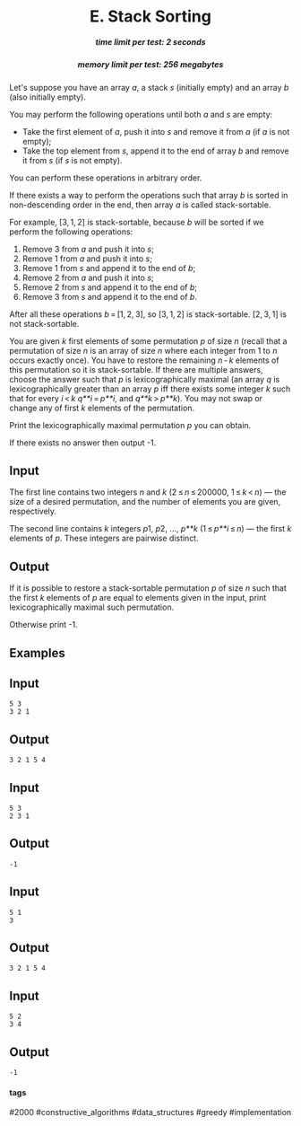 <h1 style='text-align: center;'> E. Stack Sorting</h1>

<h5 style='text-align: center;'>time limit per test: 2 seconds</h5>
<h5 style='text-align: center;'>memory limit per test: 256 megabytes</h5>

Let's suppose you have an array *a*, a stack *s* (initially empty) and an array *b* (also initially empty).

You may perform the following operations until both *a* and *s* are empty:

* Take the first element of *a*, push it into *s* and remove it from *a* (if *a* is not empty);
* Take the top element from *s*, append it to the end of array *b* and remove it from *s* (if *s* is not empty).

You can perform these operations in arbitrary order.

If there exists a way to perform the operations such that array *b* is sorted in non-descending order in the end, then array *a* is called stack-sortable.

For example, [3, 1, 2] is stack-sortable, because *b* will be sorted if we perform the following operations:

1. Remove 3 from *a* and push it into *s*;
2. Remove 1 from *a* and push it into *s*;
3. Remove 1 from *s* and append it to the end of *b*;
4. Remove 2 from *a* and push it into *s*;
5. Remove 2 from *s* and append it to the end of *b*;
6. Remove 3 from *s* and append it to the end of *b*.

After all these operations *b* = [1, 2, 3], so [3, 1, 2] is stack-sortable. [2, 3, 1] is not stack-sortable.

You are given *k* first elements of some permutation *p* of size *n* (recall that a permutation of size *n* is an array of size *n* where each integer from 1 to *n* occurs exactly once). You have to restore the remaining *n* - *k* elements of this permutation so it is stack-sortable. If there are multiple answers, choose the answer such that *p* is lexicographically maximal (an array *q* is lexicographically greater than an array *p* iff there exists some integer *k* such that for every *i* < *k* *q**i* = *p**i*, and *q**k* > *p**k*). You may not swap or change any of first *k* elements of the permutation.

Print the lexicographically maximal permutation *p* you can obtain.

If there exists no answer then output -1.

## Input

The first line contains two integers *n* and *k* (2 ≤ *n* ≤ 200000, 1 ≤ *k* < *n*) — the size of a desired permutation, and the number of elements you are given, respectively.

The second line contains *k* integers *p*1, *p*2, ..., *p**k* (1 ≤ *p**i* ≤ *n*) — the first *k* elements of *p*. These integers are pairwise distinct.

## Output

If it is possible to restore a stack-sortable permutation *p* of size *n* such that the first *k* elements of *p* are equal to elements given in the input, print lexicographically maximal such permutation.

Otherwise print -1.

## Examples

## Input


```
5 3  
3 2 1  

```
## Output


```
3 2 1 5 4 
```
## Input


```
5 3  
2 3 1  

```
## Output


```
-1  

```
## Input


```
5 1  
3  

```
## Output


```
3 2 1 5 4 
```
## Input


```
5 2  
3 4  

```
## Output


```
-1  

```


#### tags 

#2000 #constructive_algorithms #data_structures #greedy #implementation 